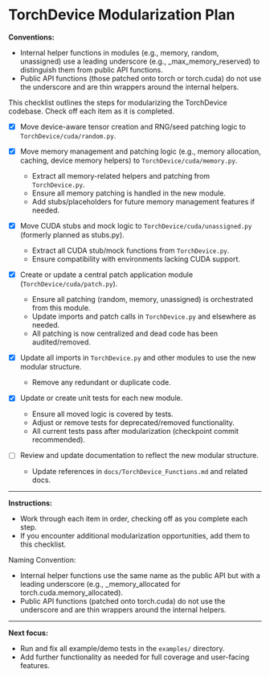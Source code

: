 # TorchDevice Modularization Plan

**Conventions:**
- Internal helper functions in modules (e.g., memory, random, unassigned) use a leading underscore (e.g., _max_memory_reserved) to distinguish them from public API functions.
- Public API functions (those patched onto torch or torch.cuda) do not use the underscore and are thin wrappers around the internal helpers.

This checklist outlines the steps for modularizing the TorchDevice codebase. Check off each item as it is completed.

- [x] Move device-aware tensor creation and RNG/seed patching logic to `TorchDevice/cuda/random.py`.

- [x] Move memory management and patching logic (e.g., memory allocation, caching, device memory helpers) to `TorchDevice/cuda/memory.py`.
    - Extract all memory-related helpers and patching from `TorchDevice.py`.
    - Ensure all memory patching is handled in the new module.
    - Add stubs/placeholders for future memory management features if needed.

- [x] Move CUDA stubs and mock logic to `TorchDevice/cuda/unassigned.py` (formerly planned as stubs.py).
    - Extract all CUDA stub/mock functions from `TorchDevice.py`.
    - Ensure compatibility with environments lacking CUDA support.

- [x] Create or update a central patch application module (`TorchDevice/cuda/patch.py`).
    - Ensure all patching (random, memory, unassigned) is orchestrated from this module.
    - Update imports and patch calls in `TorchDevice.py` and elsewhere as needed.
    - All patching is now centralized and dead code has been audited/removed.

- [x] Update all imports in `TorchDevice.py` and other modules to use the new modular structure.
    - Remove any redundant or duplicate code.

- [x] Update or create unit tests for each new module.
    - Ensure all moved logic is covered by tests.
    - Adjust or remove tests for deprecated/removed functionality.
    - All current tests pass after modularization (checkpoint commit recommended).

- [ ] Review and update documentation to reflect the new modular structure.
    - Update references in `docs/TorchDevice_Functions.md` and related docs.

---

**Instructions:**
- Work through each item in order, checking off as you complete each step.
- If you encounter additional modularization opportunities, add them to this checklist. 

Naming Convention:
- Internal helper functions use the same name as the public API but with a leading underscore
  (e.g., _memory_allocated for torch.cuda.memory_allocated).
- Public API functions (patched onto torch.cuda) do not use the underscore and are thin wrappers around the internal helpers.

---

**Next focus:**
- Run and fix all example/demo tests in the `examples/` directory.
- Add further functionality as needed for full coverage and user-facing features.
